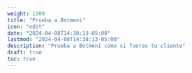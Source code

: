 ```yaml
---
weight: 1300
title: "Prueba a Botmeni"
icon: "edit"
date: "2024-04-08T14:38:13-05:00"
lastmod: "2024-04-08T14:38:13-05:00"
description: "Prueba a Botmeni como si fueras tu cliente"
draft: true
toc: true
---
```

